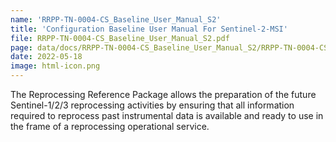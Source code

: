```yaml
---
name: 'RRPP-TN-0004-CS_Baseline_User_Manual_S2'
title: 'Configuration Baseline User Manual For Sentinel-2-MSI'
file: RRPP-TN-0004-CS_Baseline_User_Manual_S2.pdf
page: data/docs/RRPP-TN-0004-CS_Baseline_User_Manual_S2/RRPP-TN-0004-CS_Baseline_User_Manual_S2.html
date: 2022-05-18
image: html-icon.png
---
```

The Reprocessing Reference Package allows the preparation of the future Sentinel-1/2/3 reprocessing activities by ensuring that all information required to reprocess past instrumental data is available and ready to use in the frame of a reprocessing operational service.
